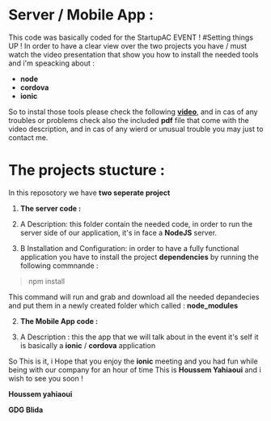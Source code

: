 # Server / Mobile App :
This code was basically coded for the StartupAC EVENT !
#Setting things UP !
In order to have a clear view over the two projects you have / must watch the video presentation that show you how to install the needed tools and i'm speacking about : 
- **node**
- **cordova**
- **ionic**

So to instal those tools please check the following [**video**](https://www.youtube.com/watch?v=ay2flPHk_2E), and in cas of any troubles or problems check also the included **pdf** file that come with the video description, and in cas of any wierd or unusual trouble you may just to contact me.

# The projects stucture :
In this reposotory we have **two seperate project** 

1. **The server code :**

  1. A Description: this folder contain the needed code, in order to run the server side of our application, it's in face a **NodeJS** server. 
  
  1. B Installation and Configuration: in order to have a fully functional application you have to install the project **dependencies** by running the following commnande : 
  > npm install 
  
  This command will run and grab and download all the needed depandecies and put them in a newly created folder which called : **node_modules**
  
2. **The Mobile App code  :**

  2. A Description : this the app that we will talk about in the event it's self it is basically a **ionic** / **cordova** application 
  
So This is it, i Hope that you enjoy the **ionic** meeting and you had fun while being with our company for an hour of time This is **Houssem Yahiaoui** and i wish to see you soon !


**Houssem yahiaoui**

**GDG Blida**

